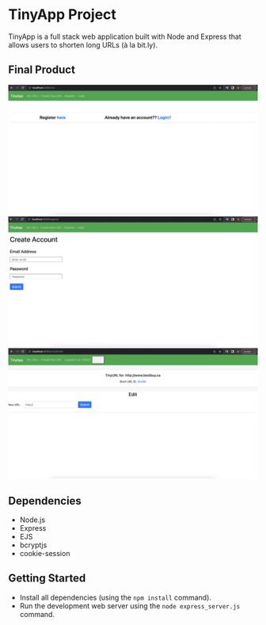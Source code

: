 
# TinyApp Project

TinyApp is a full stack web application built with Node and Express that allows users to shorten long URLs (à la bit.ly).

## Final Product

!["Screenshot of Main page"](https://github.com/aldwinb23/tinyapp/blob/main/docs/urls_page.jpg)
!["Screenshot of Register page"](https://github.com/aldwinb23/tinyapp/blob/main/docs/register_page.jpg)
!["Screenshot of Edit page"](https://github.com/aldwinb23/tinyapp/blob/main/docs/edit_page.jpg)

## Dependencies

- Node.js
- Express
- EJS
- bcryptjs
- cookie-session

## Getting Started

- Install all dependencies (using the `npm install` command).
- Run the development web server using the `node express_server.js` command.

